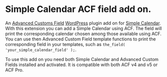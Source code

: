 # Simple Calendar ACF field add on.

An [Advanced Customs Field](http://www.advancedcustomfields.com/) [WordPress](https://wordpress.org) plugin add on for [Simple Calendar](http://simplecalendar.io/).
With this extension you can add a Simple Calendar using ACF. The field will print the corresponding calendar chosen among those available using ACF. You can use then Advanced Custom Field template functions to print the corresponding field in your templates, such as `the_field( 'your_simple_calendar_field' );`.

To use this add on you need both Simple Calendar and Advanced Custom Fields installed and activated. It is compatible with both ACF v4 and v5 or ACF Pro.
